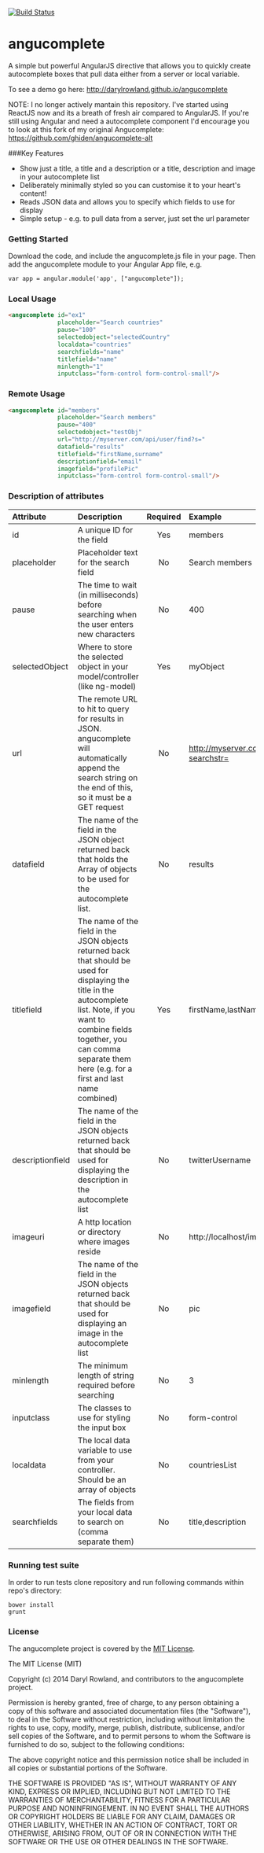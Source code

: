 
[![Build Status](https://travis-ci.org/armando-couto/angucomplete.svg?branch=master)](https://travis-ci.org/armando-couto/angucomplete)

angucomplete
============

A simple but powerful AngularJS directive that allows you to quickly create autocomplete boxes that pull data either from a server or local variable.

To see a demo go here: http://darylrowland.github.io/angucomplete

NOTE: I no longer actively mantain this repository. I've started using ReactJS now and its a breath of fresh air compared to AngularJS. If you're still using Angular and need a autocomplete component I'd encourage you to look at this fork of my original Angucomplete: https://github.com/ghiden/angucomplete-alt

###Key Features
* Show just a title, a title and a description or a title, description and image in your autocomplete list
* Deliberately minimally styled so you can customise it to your heart's content!
* Reads JSON data and allows you to specify which fields to use for display
* Simple setup - e.g. to pull data from a server, just set the url parameter


### Getting Started
Download the code, and include the angucomplete.js file in your page. Then add the angucomplete module to your Angular App file, e.g.
```html
var app = angular.module('app', ["angucomplete"]);
```

### Local Usage

```html
<angucomplete id="ex1"
              placeholder="Search countries"
              pause="100"
              selectedobject="selectedCountry"
              localdata="countries"
              searchfields="name"
              titlefield="name"
              minlength="1"
              inputclass="form-control form-control-small"/>
```

### Remote Usage

```html
<angucomplete id="members"
              placeholder="Search members"
              pause="400"
              selectedobject="testObj"
              url="http://myserver.com/api/user/find?s="
              datafield="results"
              titlefield="firstName,surname"
              descriptionfield="email"
              imagefield="profilePic"
              inputclass="form-control form-control-small"/>
```

### Description of attributes
| Attribute        | Description           | Required | Example  |
| :------------- |:-------------| :-----:| :-----|
| id | A unique ID for the field | Yes | members |
| placeholder | Placeholder text for the search field | No | Search members |
| pause | The time to wait (in milliseconds) before searching when the user enters new characters | No | 400 |
| selectedObject | Where to store the selected object in your model/controller (like ng-model) | Yes | myObject |
| url | The remote URL to hit to query for results in JSON. angucomplete will automatically append the search string on the end of this, so it must be a GET request | No | http://myserver.com/api/users/find?searchstr= |
| datafield | The name of the field in the JSON object returned back that holds the Array of objects to be used for the autocomplete list. | No | results |
| titlefield | The name of the field in the JSON objects returned back that should be used for displaying the title in the autocomplete list. Note, if you want to combine fields together, you can comma separate them here (e.g. for a first and last name combined) | Yes | firstName,lastName |
| descriptionfield | The name of the field in the JSON objects returned back that should be used for displaying the description in the autocomplete list | No | twitterUsername |
| imageuri | A http location or directory where images reside | No | http://localhost/images/ |
| imagefield | The name of the field in the JSON objects returned back that should be used for displaying an image in the autocomplete list | No | pic |
| minlength | The minimum length of string required before searching | No | 3 |
| inputclass | The classes to use for styling the input box | No | form-control |
| localdata | The local data variable to use from your controller. Should be an array of objects | No | countriesList |
| searchfields | The fields from your local data to search on (comma separate them) | No | title,description |

### Running test suite

In order to run tests clone repository and run following commands within
repo's directory:

```shell
bower install
grunt
```

### License
The angucomplete project is covered by the [MIT License](http://opensource.org/licenses/MIT "MIT License").

The MIT License (MIT)

Copyright (c) 2014 Daryl Rowland, and contributors to the angucomplete project.

Permission is hereby granted, free of charge, to any person obtaining a copy
of this software and associated documentation files (the "Software"), to deal
in the Software without restriction, including without limitation the rights
to use, copy, modify, merge, publish, distribute, sublicense, and/or sell
copies of the Software, and to permit persons to whom the Software is
furnished to do so, subject to the following conditions:

The above copyright notice and this permission notice shall be included in
all copies or substantial portions of the Software.

THE SOFTWARE IS PROVIDED "AS IS", WITHOUT WARRANTY OF ANY KIND, EXPRESS OR
IMPLIED, INCLUDING BUT NOT LIMITED TO THE WARRANTIES OF MERCHANTABILITY,
FITNESS FOR A PARTICULAR PURPOSE AND NONINFRINGEMENT. IN NO EVENT SHALL THE
AUTHORS OR COPYRIGHT HOLDERS BE LIABLE FOR ANY CLAIM, DAMAGES OR OTHER
LIABILITY, WHETHER IN AN ACTION OF CONTRACT, TORT OR OTHERWISE, ARISING FROM,
OUT OF OR IN CONNECTION WITH THE SOFTWARE OR THE USE OR OTHER DEALINGS IN
THE SOFTWARE.

